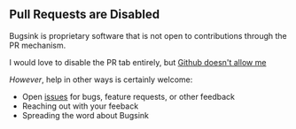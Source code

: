 ## Pull Requests are Disabled

Bugsink is proprietary software that is not open to contributions through the PR mechanism.

I would love to disable the PR tab entirely, but [Github doesn't allow me](https://github.com/orgs/community/discussions/8907)

_However_, help in other ways is certainly welcome:

* Open [issues](https://www.github.com/bugsink/bugsink/issues) for bugs, feature requests, or other feedback
* Reaching out with your feeback
* Spreading the word about Bugsink
